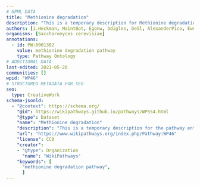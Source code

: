 ```yaml
---
# GPML DATA
title: "Methionine degradation"
description: "This is a temporary description for Methionine degradation"
authors: [J.Heckman, MaintBot, Egonw, Ddigles, DeSl, AlexanderPico, Eweitz]
organisms: [Saccharomyces cerevisiae]
annotations:
  - id: PW:0001302
    value: methionine degradation pathway
    type: Pathway Ontology
# ADDITIONAL DATA
last-edited: 2021-05-20
communities: []
wpid: "WP46"
# STRUCTURED METADATA FOR SEO
seo:
  type: CreativeWork
schema-jsonld:
  - "@context": https://schema.org/
    "@id": https://wikipathways.github.io/pathways/WP554.html
    "@type": Dataset
    "name": "Methionine degradation"
    "description": "This is a temporary description for the pathway entitled: Methionine degradation"
    "url": "https://www.wikipathways.org/index.php/Pathway:WP46"
    "license": CC0
    "creator":
    - "@type": Organization
      "name": "WikiPathways"
    "keywords": [
      "methionine degradation pathway",
      ]
---
```

